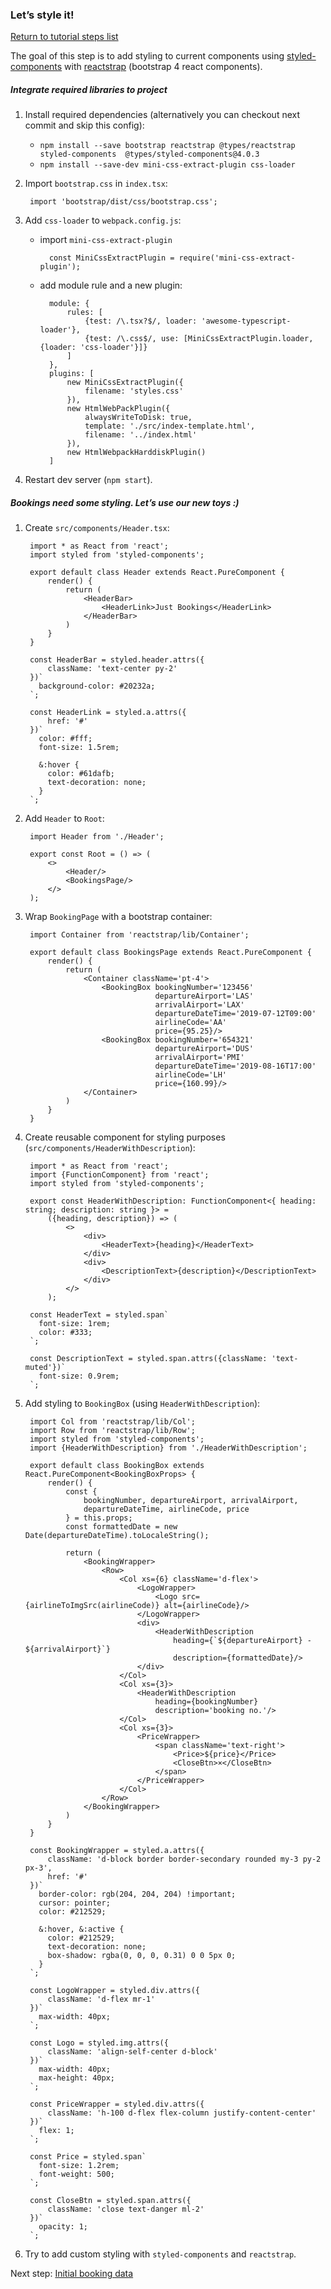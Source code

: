 ### Let’s style it!

[Return to tutorial steps list](../README.md)


The goal of this step is to add styling to current components using [styled-components](https://www.styled-components.com) with [reactstrap](https://reactstrap.github.io/) (bootstrap 4 react components).


##### Integrate required libraries to project
1. Install required dependencies (alternatively you can checkout next commit and skip this config):
    * `npm install --save bootstrap reactstrap @types/reactstrap styled-components  @types/styled-components@4.0.3`
    * `npm install --save-dev mini-css-extract-plugin css-loader`
1. Import `bootstrap.css` in `index.tsx`:

        import 'bootstrap/dist/css/bootstrap.css';
1. Add `css-loader` to `webpack.config.js`:
    * import `mini-css-extract-plugin`

            const MiniCssExtractPlugin = require('mini-css-extract-plugin');

    * add module rule and a new plugin:

            module: {
                rules: [
                    {test: /\.tsx?$/, loader: 'awesome-typescript-loader'},
                    {test: /\.css$/, use: [MiniCssExtractPlugin.loader, {loader: 'css-loader'}]}
                ]
            },
            plugins: [
                new MiniCssExtractPlugin({
                    filename: 'styles.css'
                }),
                new HtmlWebPackPlugin({
                    alwaysWriteToDisk: true,
                    template: './src/index-template.html',
                    filename: '../index.html'
                }),
                new HtmlWebpackHarddiskPlugin()
            ]
1. Restart dev server (`npm start`).


##### Bookings need some styling. Let’s use our new toys :)
1. Create `src/components/Header.tsx`:

        import * as React from 'react';
        import styled from 'styled-components';
        
        export default class Header extends React.PureComponent {
            render() {
                return (
                    <HeaderBar>
                        <HeaderLink>Just Bookings</HeaderLink>
                    </HeaderBar>
                )
            }
        }
        
        const HeaderBar = styled.header.attrs({
            className: 'text-center py-2'
        })`
          background-color: #20232a;
        `;
        
        const HeaderLink = styled.a.attrs({
            href: '#'
        })`
          color: #fff;
          font-size: 1.5rem;
        
          &:hover {
            color: #61dafb;
            text-decoration: none;
          }
        `;
1. Add `Header` to `Root`:

        import Header from './Header';
        
        export const Root = () => (
            <>
                <Header/>
                <BookingsPage/>
            </>
        );
1. Wrap `BookingPage` with a bootstrap container:

        import Container from 'reactstrap/lib/Container';
        
        export default class BookingsPage extends React.PureComponent {
            render() {
                return (
                    <Container className='pt-4'>
                        <BookingBox bookingNumber='123456'
                                    departureAirport='LAS'
                                    arrivalAirport='LAX'
                                    departureDateTime='2019-07-12T09:00'
                                    airlineCode='AA'
                                    price={95.25}/>
                        <BookingBox bookingNumber='654321'
                                    departureAirport='DUS'
                                    arrivalAirport='PMI'
                                    departureDateTime='2019-08-16T17:00'
                                    airlineCode='LH'
                                    price={160.99}/>
                    </Container>
                )
            }
        }
1. Create reusable component for styling purposes (`src/components/HeaderWithDescription`):

        import * as React from 'react';
        import {FunctionComponent} from 'react';
        import styled from 'styled-components';
        
        export const HeaderWithDescription: FunctionComponent<{ heading: string; description: string }> =
            ({heading, description}) => (
                <>
                    <div>
                        <HeaderText>{heading}</HeaderText>
                    </div>
                    <div>
                        <DescriptionText>{description}</DescriptionText>
                    </div>
                </>
            );
        
        const HeaderText = styled.span`
          font-size: 1rem;
          color: #333;
        `;
        
        const DescriptionText = styled.span.attrs({className: 'text-muted'})`
          font-size: 0.9rem;
        `;
1. Add styling to `BookingBox` (using `HeaderWithDescription`):

        import Col from 'reactstrap/lib/Col';
        import Row from 'reactstrap/lib/Row';
        import styled from 'styled-components';
        import {HeaderWithDescription} from './HeaderWithDescription';
        
        export default class BookingBox extends React.PureComponent<BookingBoxProps> {
            render() {
                const {
                    bookingNumber, departureAirport, arrivalAirport,
                    departureDateTime, airlineCode, price
                } = this.props;
                const formattedDate = new Date(departureDateTime).toLocaleString();
        
                return (
                    <BookingWrapper>
                        <Row>
                            <Col xs={6} className='d-flex'>
                                <LogoWrapper>
                                    <Logo src={airlineToImgSrc(airlineCode)} alt={airlineCode}/>
                                </LogoWrapper>
                                <div>
                                    <HeaderWithDescription
                                        heading={`${departureAirport} - ${arrivalAirport}`}
                                        description={formattedDate}/>
                                </div>
                            </Col>
                            <Col xs={3}>
                                <HeaderWithDescription
                                    heading={bookingNumber}
                                    description='booking no.'/>
                            </Col>
                            <Col xs={3}>
                                <PriceWrapper>
                                    <span className='text-right'>
                                        <Price>${price}</Price>
                                        <CloseBtn>×</CloseBtn>
                                    </span>
                                </PriceWrapper>
                            </Col>
                        </Row>
                    </BookingWrapper>
                )
            }
        }
        
        const BookingWrapper = styled.a.attrs({
            className: 'd-block border border-secondary rounded my-3 py-2 px-3',
            href: '#'
        })`
          border-color: rgb(204, 204, 204) !important;
          cursor: pointer;
          color: #212529;
        
          &:hover, &:active {
            color: #212529;
            text-decoration: none;
            box-shadow: rgba(0, 0, 0, 0.31) 0 0 5px 0;
          }
        `;
        
        const LogoWrapper = styled.div.attrs({
            className: 'd-flex mr-1'
        })`
          max-width: 40px;
        `;
        
        const Logo = styled.img.attrs({
            className: 'align-self-center d-block'
        })`
          max-width: 40px;
          max-height: 40px;
        `;
        
        const PriceWrapper = styled.div.attrs({
            className: 'h-100 d-flex flex-column justify-content-center'
        })`
          flex: 1;
        `;
        
        const Price = styled.span`
          font-size: 1.2rem;
          font-weight: 500;
        `;
        
        const CloseBtn = styled.span.attrs({
            className: 'close text-danger ml-2'
        })`
          opacity: 1;
        `;
1. Try to add custom styling with `styled-components` and `reactstrap`.

Next step: [Initial booking data](3_INITIAL_BOOKING_DATA.md)